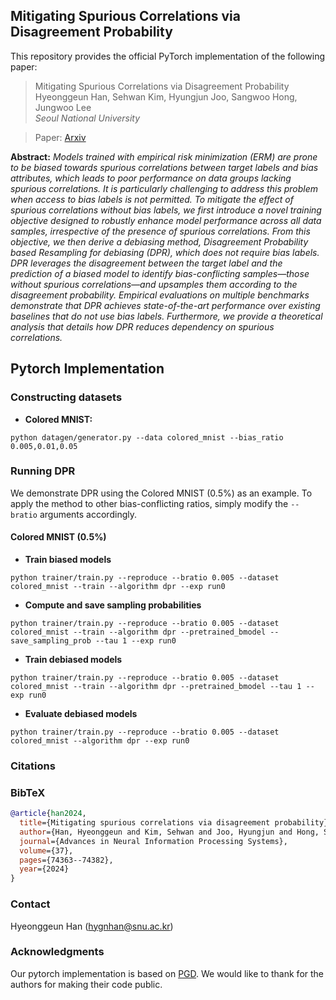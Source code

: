 ##  Mitigating Spurious Correlations via Disagreement Probability
This repository provides the official PyTorch implementation of the following paper:
> Mitigating Spurious Correlations via Disagreement Probability<br>
> Hyeonggeun Han, Sehwan Kim, Hyungjun Joo, Sangwoo Hong, Jungwoo Lee<br>
> *Seoul National University*<br>
>  

> Paper: [Arxiv](https://arxiv.org/abs/2411.01757) <br>

**Abstract:** 
*Models trained with empirical risk minimization (ERM) are prone to be biased towards spurious correlations between target labels and bias attributes, which leads to poor performance on data groups lacking spurious correlations. It is particularly challenging to address this problem when access to bias labels is not permitted. To mitigate the effect of spurious correlations without bias labels, we first introduce a
novel training objective designed to robustly enhance model performance across all data samples, irrespective of the presence of spurious correlations. From this objective, we then derive a debiasing method, Disagreement Probability based Resampling for debiasing (DPR), which does not require bias labels. DPR leverages the disagreement between the target label and the prediction of a biased model to identify bias-conflicting samples—those without spurious correlations—and upsamples them according to the disagreement probability. Empirical evaluations on multiple benchmarks demonstrate that DPR achieves state-of-the-art performance over existing baselines that do not use bias labels. Furthermore, we provide a theoretical analysis that details how DPR reduces dependency on spurious correlations.*<br>

## Pytorch Implementation

### Constructing datasets
- **Colored MNIST:** 
```
python datagen/generator.py --data colored_mnist --bias_ratio 0.005,0.01,0.05
```

### Running DPR
We demonstrate DPR using the Colored MNIST (0.5%) as an example. To apply the method to other bias-conflicting ratios, simply modify the ```--bratio``` arguments accordingly.

#### Colored MNIST (0.5%)
- **Train biased models**
```
python trainer/train.py --reproduce --bratio 0.005 --dataset colored_mnist --train --algorithm dpr --exp run0
```
- **Compute and save sampling probabilities**
```
python trainer/train.py --reproduce --bratio 0.005 --dataset colored_mnist --train --algorithm dpr --pretrained_bmodel --save_sampling_prob --tau 1 --exp run0
```
- **Train debiased models**
```
python trainer/train.py --reproduce --bratio 0.005 --dataset colored_mnist --train --algorithm dpr --pretrained_bmodel --tau 1 --exp run0
```

- **Evaluate debiased models**
```
python trainer/train.py --reproduce --bratio 0.005 --dataset colored_mnist --algorithm dpr --exp run0
```

### Citations

### BibTeX
```bibtex
@article{han2024,
  title={Mitigating spurious correlations via disagreement probability},
  author={Han, Hyeonggeun and Kim, Sehwan and Joo, Hyungjun and Hong, Sangwoo and Lee, Jungwoo},
  journal={Advances in Neural Information Processing Systems},
  volume={37},
  pages={74363--74382},
  year={2024}
}
```

### Contact
Hyeonggeun Han (hygnhan@snu.ac.kr)

### Acknowledgments
Our pytorch implementation is based on [PGD](https://github.com/sumyeongahn/PGD/tree/main).
We would like to thank for the authors for making their code public.
